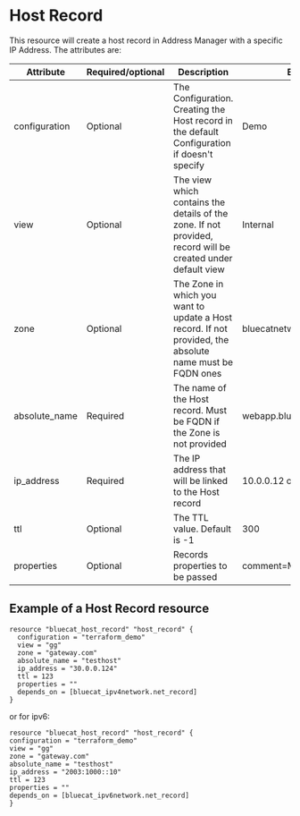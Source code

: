 # Host Record
This resource will create a host record in Address Manager with a specific IP Address. The attributes are:

| Attribute     | Required/optional | Description | Example                    |
|---------------| --- | --- |----------------------------|
| configuration | Optional | The Configuration. Creating the Host record in the default Configuration if doesn't specify | Demo                       |
| view          | Optional | The view which contains the details of the zone. If not provided, record will be created under default view | Internal                   |
| zone          | Optional | The Zone in which you want to update a Host record. If not provided, the absolute name must be FQDN ones | bluecatnetworks.com        |
| absolute_name | Required | The name of the Host record. Must be FQDN if the Zone is not provided | webapp.bluecatnetworks.com |
| ip_address    | Required | The IP address that will be linked to the Host record | 10.0.0.12 or 2003:1000::10 |
| ttl           | Optional | The TTL value. Default is -1  | 300                        |
| properties    | Optional | Records properties to be passed | comment=My comments        |

## Example of a Host Record resource

    resource "bluecat_host_record" "host_record" {
      configuration = "terraform_demo"
      view = "gg"
      zone = "gateway.com"
      absolute_name = "testhost"
      ip_address = "30.0.0.124"
      ttl = 123
      properties = ""
      depends_on = [bluecat_ipv4network.net_record]
    }
or for ipv6:

    resource "bluecat_host_record" "host_record" {
    configuration = "terraform_demo"
    view = "gg"
    zone = "gateway.com"
    absolute_name = "testhost"
    ip_address = "2003:1000::10"
    ttl = 123
    properties = ""
    depends_on = [bluecat_ipv6network.net_record]
    }